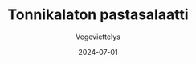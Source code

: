 ---
title: "Tonnikalaton pastasalaatti"
image: "https://vegaanibotti.lauravuo.me/2024/07/2024-07-01_small.png"
date: 2024-07-01
receipt_url: "https://vegeviettelys.fi/tonnikalaton-pastasalaatti/"
author: "Vegeviettelys"
---